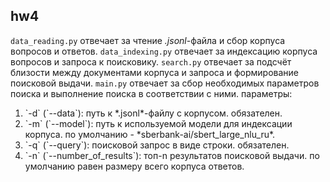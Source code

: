 ## hw4

`data_reading.py` отвечает за чтение *.jsonl*-файла и сбор корпуса вопросов и ответов.
`data_indexing.py` отвечает за индексацию корпуса вопросов и запроса к поисковику.
`search.py` отвечает за подсчёт близости между документами корпуса и запроса и формирование поисковой выдачи.
`main.py` отвечает за сбор необходимых параметров поиска и выполнение поиска в соответствии с ними. параметры:
<ol>
  <li>`-d` (`--data`): путь к *.jsonl*-файлу с корпусом. обязателен.</li>
  <li>`-m` (`--model`): путь к используемой модели для индексации корпуса. по умолчанию - *sberbank-ai/sbert_large_nlu_ru*.</li>
  <li>`-q` (`--query`): поисковой запрос в виде строки. обязателен.</li>
  <li>`-n` (`--number_of_results`): топ-n результатов поисковой выдачи. по умолчанию равен размеру всего корпуса ответов.</li>
</ol>
